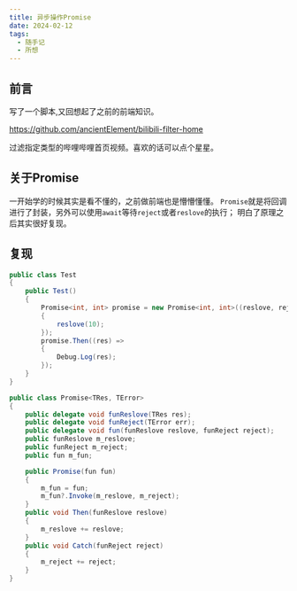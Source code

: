 ```yaml
---
title: 异步操作Promise
date: 2024-02-12
tags:
  - 随手记
  - 所想
---
```

## 前言

写了一个脚本,又回想起了之前的前端知识。

https://github.com/ancientElement/bilibili-filter-home

过滤指定类型的哔哩哔哩首页视频。喜欢的话可以点个星星。

## 关于Promise

一开始学的时候其实是看不懂的，之前做前端也是懵懵懂懂。
`Promise`就是将回调进行了封装，另外可以使用`await`等待`reject`或者`reslove`的执行；
明白了原理之后其实很好复现。

## 复现

```c#
public class Test
{
    public Test()
    {
        Promise<int, int> promise = new Promise<int, int>((reslove, reject) =>
        {
            reslove(10);
        });
        promise.Then((res) =>
        {
            Debug.Log(res);
        });
    }
}

public class Promise<TRes, TError>
{
    public delegate void funReslove(TRes res);
    public delegate void funReject(TError err);
    public delegate void fun(funReslove reslove, funReject reject);
    public funReslove m_reslove;
    public funReject m_reject;
    public fun m_fun;

    public Promise(fun fun)
    {
        m_fun = fun;
        m_fun?.Invoke(m_reslove, m_reject);
    }
    public void Then(funReslove reslove)
    {
        m_reslove += reslove;
    }
    public void Catch(funReject reject)
    {
        m_reject += reject;
    }
}
```